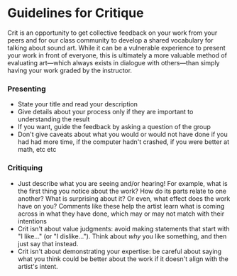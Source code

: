 # Guidelines for Critique

Crit is an opportunity to get collective feedback on your work from your peers and for our class community to develop a shared vocabulary for talking about sound art. While it can be a vulnerable experience to present your work in front of everyone, this is ultimately a more valuable method of evaluating art—which always exists in dialogue with others—than simply having your work graded by the instructor.

### Presenting
- State your title and read your description
- Give details about your process only if they are important to understanding the result
- If you want, guide the feedback by asking a question of the group
- Don't give caveats about what you would or would not have done if you had had more time, if the computer hadn't crashed, if you were better at math, etc etc

### Critiquing
- Just describe what you are seeing and/or hearing! For example, what is the first thing you notice about the work? How do its parts relate to one another? What is surprising about it? Or even, what effect does the work have on you? Comments like these help the artist learn what is coming across in what they have done, which may or may not match with their intentions
- Crit isn't about value judgments: avoid making statements that start with "I like..." (or "I dislike..."). Think about _why_ you like something, and then just say that instead.
- Crit isn't about demonstrating your expertise: be careful about saying what you think could be better about the work if it doesn't align with the artist's intent.
